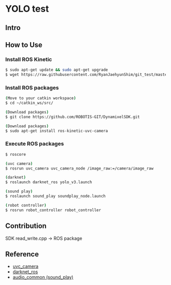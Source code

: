 # YOLO test

## Intro

## How to Use

### Install ROS Kinetic
```sh
$ sudo apt-get update && sudo apt-get upgrade
$ wget https://raw.githubusercontent.com/RyanJaehyunShim/git_test/master/install_ros_kinetic.sh && chmod 755 ./install_ros_kinetic.sh && bash ./install_ros_kinetic.sh
```
### Install ROS packages
```sh
(Move to your catkin workspace)
$ cd ~/catkin_ws/src/

(Download packages)
$ git clone https://github.com/ROBOTIS-GIT/DynamixelSDK.git

(Download packages)
$ sudo apt-get install ros-kinetic-uvc-camera
```

### Execute ROS packages
```sh
$ roscore

(uvc camera)
$ rosrun uvc_camera uvc_camera_node /image_raw:=/camera/image_raw

(darknet)
$ roslaunch darknet_ros yolo_v3.launch

(sound play)
$ roslaunch sound_play soundplay_node.launch

(robot controller)
$ rosrun robot_controller robot_controller
```

## Contribution
SDK read_write.cpp  -> ROS package

## Reference
- [uvc_camera](http://wiki.ros.org/uvc_camera/)
- [darknet_ros](https://github.com/leggedrobotics/darknet_ros/)
- [audio_common (sound_play)](https://github.com/ros-drivers/audio_common)
